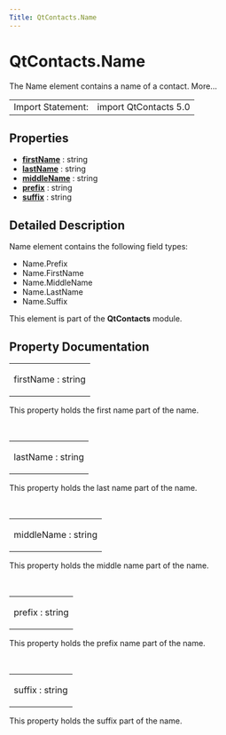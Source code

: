 ```yaml
---
Title: QtContacts.Name
---
```


# QtContacts.Name

<span class="subtitle"></span>
<!-- $$$Name-brief -->
<p>The Name element contains a name of a contact. More...</p>
<!-- @@@Name -->
<table class="alignedsummary">
<tr><td class="memItemLeft rightAlign topAlign"> Import Statement:</td><td class="memItemRight bottomAlign"> import QtContacts 5.0</td></tr></table><ul>
</ul>
<h2 id="properties">Properties</h2>
<ul>
<li class="fn"><b><b><a href="#firstName-prop">firstName</a></b></b> : string</li>
<li class="fn"><b><b><a href="#lastName-prop">lastName</a></b></b> : string</li>
<li class="fn"><b><b><a href="#middleName-prop">middleName</a></b></b> : string</li>
<li class="fn"><b><b><a href="#prefix-prop">prefix</a></b></b> : string</li>
<li class="fn"><b><b><a href="#suffix-prop">suffix</a></b></b> : string</li>
</ul>
<!-- $$$Name-description -->
<h2 id="details">Detailed Description</h2>
</p>
<p>Name element contains the following field types:</p>
<ul>
<li>Name.Prefix</li>
<li>Name.FirstName</li>
<li>Name.MiddleName</li>
<li>Name.LastName</li>
<li>Name.Suffix</li>
</ul>
<p>This element is part of the <b>QtContacts</b> module.</p>
<!-- @@@Name -->
<h2>Property Documentation</h2>
<!-- $$$firstName -->
<table class="qmlname"><tr valign="top" id="firstName-prop"><td class="tblQmlPropNode"><p><span class="name">firstName</span> : <span class="type">string</span></p></td></tr></table><p>This property holds the first name part of the name.</p>
<!-- @@@firstName -->
<br/>
<!-- $$$lastName -->
<table class="qmlname"><tr valign="top" id="lastName-prop"><td class="tblQmlPropNode"><p><span class="name">lastName</span> : <span class="type">string</span></p></td></tr></table><p>This property holds the last name part of the name.</p>
<!-- @@@lastName -->
<br/>
<!-- $$$middleName -->
<table class="qmlname"><tr valign="top" id="middleName-prop"><td class="tblQmlPropNode"><p><span class="name">middleName</span> : <span class="type">string</span></p></td></tr></table><p>This property holds the middle name part of the name.</p>
<!-- @@@middleName -->
<br/>
<!-- $$$prefix -->
<table class="qmlname"><tr valign="top" id="prefix-prop"><td class="tblQmlPropNode"><p><span class="name">prefix</span> : <span class="type">string</span></p></td></tr></table><p>This property holds the prefix name part of the name.</p>
<!-- @@@prefix -->
<br/>
<!-- $$$suffix -->
<table class="qmlname"><tr valign="top" id="suffix-prop"><td class="tblQmlPropNode"><p><span class="name">suffix</span> : <span class="type">string</span></p></td></tr></table><p>This property holds the suffix part of the name.</p>
<!-- @@@suffix -->
<br/>
